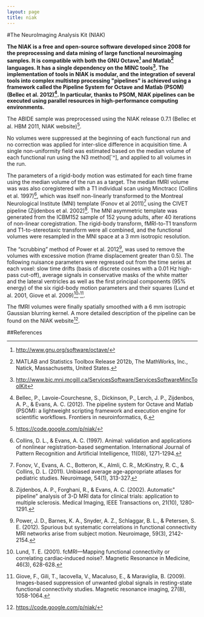 ```yaml
---
layout: page
title: niak
---
```


#The NeuroImaging Analysis Kit (NIAK)

**The NIAK is a free and open-source software developed since 2008 for the preprocessing and data mining of large functional neuroimaging samples. It is compatible with both the GNU Octave[^1] and Matlab[^2] languages. It has a single dependency on the MINC tools[^3]. The implementation of tools in NIAK is modular, and the integration of several tools into complex multistep processing "pipelines" is achieved using a framework called the Pipeline System for Octave and Matlab (PSOM) (Bellec et al. 2012)[^4]. In particular, thanks to PSOM, NIAK pipelines can be executed using parallel resources in high-performance computing environments.**

The ABIDE sample was preprocessed using the NIAK release 0.7.1 (Bellec et al. HBM 2011, NIAK website)[^5]. 

No volumes were suppressed at the beginning of each functional run and no correction was applied for inter-slice difference in acquisition time. A single non-uniformity field was estimated based on the median volume of each functional run using the N3 method[`^], and applied to all volumes in the run. 

The parameters of a rigid-body motion was estimated for each time frame using the median volume of the run as a target. The median fMRI volume was was also coregistered with a T1 individual scan using Minctracc (Collins et al. 1997)[^7], which was itself non-linearly transformed to the Montreal Neurological Institute (MNI) template (Fonov et al 2011)[^8] using the CIVET pipeline (Zijdenbos et al. 2002)[^9]. The MNI asymmetric template was generated from the ICBM152 sample of 152 young adults, after 40 iterations of non-linear coregistration. The rigid-body transform, fMRI-to-T1 transform and T1-to-stereotaxic transform were all combined, and the functional volumes were resampled in the MNI space at a 3 mm isotropic resolution. 

The “scrubbing” method of Power et al. 2012[^10], was used to remove the volumes with excessive motion (frame displacement greater than 0.5). The following nuisance parameters were regressed out from the time series at each voxel: slow time drifts (basis of discrete cosines with a 0.01 Hz high-pass cut-off), average signals in conservative masks of the white matter and the lateral ventricles as well as the first principal components (95\% energy) of the six rigid-body motion parameters and their squares (Lund et al. 2001, Giove et al. 2009)[^11]'[^12]. 

The fMRI volumes were finally spatially smoothed with a 6 mm isotropic Gaussian blurring kernel. A more detailed description of the pipeline can be found on the NIAK website[^5].

##References
[^1]:http://www.gnu.org/software/octave/
[^2]:MATLAB and Statistics Toolbox Release 2012b, The MathWorks, Inc., Natick, Massachusetts, United States.
[^3]:http://www.bic.mni.mcgill.ca/ServicesSoftware/ServicesSoftwareMincToolKit
[^4]: Bellec, P., Lavoie-Courchesne, S., Dickinson, P., Lerch, J. P., Zijdenbos, A. P., & Evans, A. C. (2012). The pipeline system for Octave and Matlab (PSOM): a lightweight scripting framework and execution engine for scientific workflows. Frontiers in neuroinformatics, 6.
[^5]: https://code.google.com/p/niak/
[^6]: Sled, J. G., Zijdenbos, A. P., & Evans, A. C. (1998). A nonparametric method for automatic correction of intensity nonuniformity in MRI data. Medical Imaging, IEEE Transactions on, 17(1), 87-97.
[^7]: Collins, D. L., & Evans, A. C. (1997). Animal: validation and applications of nonlinear registration-based segmentation. International Journal of Pattern Recognition and Artificial Intelligence, 11(08), 1271-1294.
[^8]: Fonov, V., Evans, A. C., Botteron, K., Almli, C. R., McKinstry, R. C., & Collins, D. L. (2011). Unbiased average age-appropriate atlases for pediatric studies. Neuroimage, 54(1), 313-327.
[^9]: Zijdenbos, A. P., Forghani, R., & Evans, A. C. (2002). Automatic" pipeline" analysis of 3-D MRI data for clinical trials: application to multiple sclerosis. Medical Imaging, IEEE Transactions on, 21(10), 1280-1291.
[^10]: Power, J. D., Barnes, K. A., Snyder, A. Z., Schlaggar, B. L., & Petersen, S. E. (2012). Spurious but systematic correlations in functional connectivity MRI networks arise from subject motion. Neuroimage, 59(3), 2142-2154.
[^11]: Lund, T. E. (2001). fcMRI—Mapping functional connectivity or correlating cardiac‐induced noise?. Magnetic Resonance in Medicine, 46(3), 628-628.
[^12]: Giove, F., Gili, T., Iacovella, V., Macaluso, E., & Maraviglia, B. (2009). Images-based suppression of unwanted global signals in resting-state functional connectivity studies. Magnetic resonance imaging, 27(8), 1058-1064.
